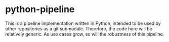 # python-pipeline
This is a pipeline implementation written in Python, intended to be used by other repositories as a git submodule. Therefore, the code here will be relatively generic. As use cases grow, so will the robustness of this pipeline.
